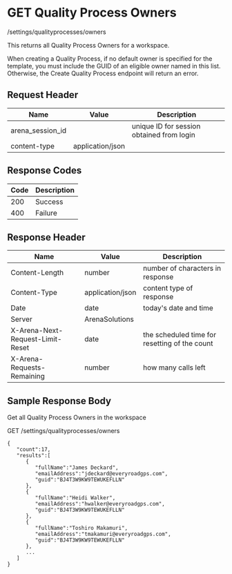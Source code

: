 # GET Quality Process Owners
/settings/qualityprocesses/owners

This returns all Quality Process Owners for a workspace.

When creating a Quality Process, if no default owner is specified for the template, you must include the GUID of an eligible owner named in this list. Otherwise, the Create Quality Process endpoint will return an error.

## Request Header

| Name  | Value  | Description  |
|  --- |  --- |  --- | 
| arena_session_id  |   | unique ID for session obtained from login  |
| content-type  | application/json  |   |

## Response Codes

| Code  | Description  |
|  --- |  --- | 
| 200  | Success  |
| 400  | Failure  |

## Response Header

| Name  | Value  | Description  |
|  --- |  --- |  --- | 
| Content-Length  | number  | number of characters in response  |
| Content-Type  | application/json  | content type of response  |
| Date  | date  | today's date and time  |
| Server  | ArenaSolutions  |   |
| X-Arena-Next-Request-Limit-Reset   | date  | the scheduled time for resetting of the count  |
| X-Arena-Requests-Remaining   | number  | how many calls left  |

## Sample Response Body
Get all Quality Process Owners in the workspace

GET /settings/qualityprocesses/owners

```
{  
   "count":17,
   "results":[  
      {  
         "fullName":"James Deckard",
         "emailAddress":"jdeckard@everyroadgps.com",
         "guid":"BJ4T3W9KW9TEWUKEFLLN"
      },
      {  
         "fullName":"Heidi Walker",
         "emailAddress":"hwalker@everyroadgps.com",
         "guid":"BJ4T3W9KW9TEWUKEFLLN"
      },
      {  
         "fullName":"Toshiro Makamuri",
         "emailAddress":"tmakamuri@everyroadgps.com",
         "guid":"BJ4T3W9KW9TEWUKEFLLN"
      },
      ...
   ]
}
```
